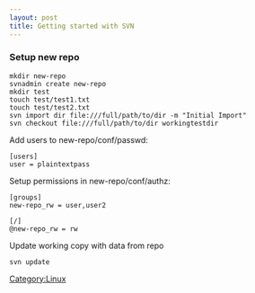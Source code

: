 ```yaml
---
layout: post 
title: Getting started with SVN
---
```


### Setup new repo

    mkdir new-repo
    svnadmin create new-repo
    mkdir test
    touch test/test1.txt
    touch test/test2.txt
    svn import dir file:///full/path/to/dir -m "Initial Import"
    svn checkout file:///full/path/to/dir workingtestdir

Add users to new-repo/conf/passwd:

    [users]
    user = plaintextpass

Setup permissions in new-repo/conf/authz:

    [groups]
    new-repo_rw = user,user2

    [/]
    @new-repo_rw = rw

Update working copy with data from repo

    svn update

[Category:Linux](Category:Linux "wikilink")
